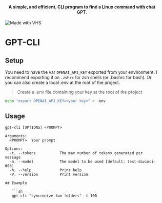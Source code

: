 <h4 align="center">
    A simple, and efficient, CLI program to find a Linux command with chat GPT.
</h4>

![Made with VHS](https://vhs.charm.sh/vhs-2KmNYiklN8x8aaOEeM7okr.gif)

# GPT-CLI

## Setup

You need to have the var `OPENAI_API_KEY` exported from your environment. I recommend exporting it on `.zshrc` for zsh shells (or .bashrc for bash). Or you can also create a local .env at the root of the project.

> Create a .env file containing your key at the root of the project

   ```sh
   echo "export OPENAI_API_KEY=<your key>" > .env
   ```

## Usage
```
gpt-cli [OPTIONS] <PROMPT>

Arguments:
  <PROMPT>  Your prompt

Options:
  -t, --tokens           The max number of tokens generated per message
  -m, --model            The model to be used [default: text-davinci-003]
  -h, --help             Print help
  -V, --version          Print version

## Example

   ```sh
   gpt-cli "syncronize two folders" -t 100
   ```
